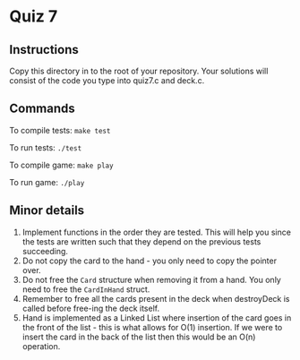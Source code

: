 # Quiz 7

## Instructions

Copy this directory in to the root of your repository. Your solutions will consist of the code you type into quiz7.c and deck.c.

## Commands

To compile tests: `make test`

To run tests: `./test`

To compile game: `make play`

To run game: `./play`

## Minor details

1. Implement functions in the order they are tested. This will help you since the tests are written such that they depend on the previous tests succeeding.
1. Do not copy the card to the hand - you only need to copy the pointer over.
1. Do not free the `Card` structure when removing it from a hand. You only need to free the `CardInHand` struct. 
1. Remember to free all the cards present in the deck when destroyDeck is called before free-ing the deck itself.
1. Hand is implemented as a Linked List where insertion of the card goes in the front of the list - this is what allows for O(1) insertion. If we were to insert the card in the back of the list then this would be an O(n) operation.
